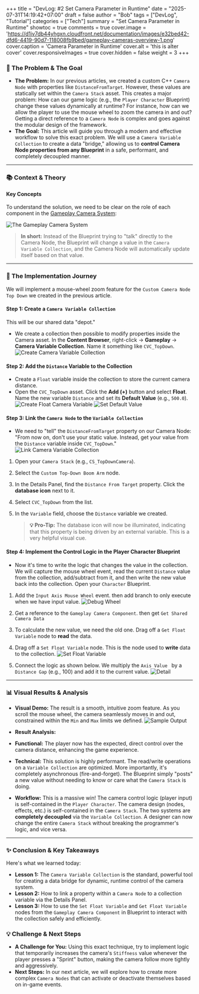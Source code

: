 +++
title = "DevLog: #2 Set Camera Parameter in Runtime"
date = "2025-07-31T14:19:42+07:00"
draft = false 
author = "Bob"
tags = ["DevLog", "Tutorial"]
categories = ["Tech"]
summary = "Set Camera Parameter in Runtime"
showtoc = true
comments = true
cover.image = 'https://d1iv7db44yhgxn.cloudfront.net/documentation/images/e32bed42-dfd6-4419-90d7-118008fb9bed/gameplay-cameras-overview-1.png'
cover.caption = 'Camera Parameter in Runtime'
cover.alt = 'this is alter cover'
cover.responsiveImages = true
cover.hidden = false
weight = 3
+++

### 🎯 The Problem & The Goal

* **The Problem:** In our previous articles, we created a custom C++ `Camera Node` with properties like
  `DistanceFromTarget`. However, these values are statically set within the `Camera Stack` asset. This creates a major
  problem: How can our game logic (e.g., the `Player Character` Blueprint) change these values dynamically at runtime?
  For instance, how can we allow the player to use the mouse wheel to zoom the camera in and out? Getting a direct
  reference to a `Camera Node` is complex and goes against the modular design of the framework.
* **The Goal:** This article will guide you through a modern and effective workflow to solve this exact problem. We will
  use a `Camera Variable Collection` to create a data "bridge," allowing us to **control Camera Node properties from any
  Blueprint** in a safe, performant, and completely decoupled manner.

* * *

### 📚 Context & Theory

#### Key Concepts

To understand the solution, we need to be clear on the role of each component in
the [Gameplay Camera System](https://dev.epicgames.com/documentation/en-us/unreal-engine/gameplay-camera-system-overview):

![The Gameplay Camera System](https://d1iv7db44yhgxn.cloudfront.net/documentation/images/e32bed42-dfd6-4419-90d7-118008fb9bed/gameplay-cameras-overview-1.png)


> **In short:** Instead of the Blueprint trying to "talk" directly to the Camera Node, the Blueprint will change a value
> in the `Camera Variable Collection`, and the Camera Node will automatically update itself based on that value.

* * *

### 🚀 The Implementation Journey

We will implement a mouse-wheel zoom feature for the `Custom Camera Node Top Down` we created in the previous article.

#### Step 1: Create a `Camera Variable Collection`

This will be our shared data "depot."

* We create a collection then possible to modify properties inside the Camera asset. In the **Content Browser**,
  right-click -> **Gameplay** -> **Camera Variable Collection**. Name it something like `CVC_TopDown`.
  ![Create Camera Variable Collection](https://github.com/oaiba/dev-blog/blob/main/static/downloads/devlog-2/create-camera-variable-collection.png?raw=true)

#### Step 2: Add the `Distance` Variable to the Collection

* Create a `Float` variable inside the collection to store the current camera distance.
* Open the `CVC_TopDown` asset. Click the **Add (+)** button and select **Float**. Name the new
  variable `Distance` and set its **Default Value** (e.g., `500.0`).
  ![Create Float Camera Variable](https://github.com/oaiba/dev-blog/blob/main/static/downloads/devlog-2/create-float-camera-value.png?raw=true)
  ![Set Default Value](https://github.com/oaiba/dev-blog/blob/main/static/downloads/devlog-2/set-default-value.png?raw=true)

#### Step 3: Link the `Camera Node` to the `Variable Collection`

* We need to "tell" the `DistanceFromTarget` property on our Camera Node: "From now on, don't use your
  static value. Instead, get your value from the `Distance` variable inside `CVC_TopDown`."
  ![Link Camera Variable Collection](https://github.com/oaiba/dev-blog/blob/main/static/downloads/devlog-2/link-camera-variable-collection-to-camera-node.png?raw=true)

1. Open your `Camera Stack` (e.g., `CS_TopDownCamera`).

2. Select the `Custom Top-Down Boom Arm` node.

3. In the Details Panel, find the `Distance From Target` property. Click the **database icon** next to it.

4. Select `CVC_TopDown` from the list.

5. In the `Variable` field, choose the `Distance` variable we created.

   > **💡 Pro-Tip:** The database icon will now be illuminated, indicating that this property is being driven by an
   external variable. This is a very helpful visual cue.

#### Step 4: Implement the Control Logic in the Player Character Blueprint

* Now it's time to write the logic that changes the value in the collection. We will capture the mouse wheel event, read
  the current `Distance` value from the collection, add/subtract from it, and then write the new value back into the
  collection. Open your `Character` Blueprint.

1. Add the `Input Axis Mouse Wheel` event. then add branch to only execute when we have input value.
  ![Debug Wheel](https://github.com/oaiba/dev-blog/blob/main/static/downloads/devlog-2/debug-wheel-to-test.png?raw=true)

2. Get a reference to the `Gameplay Camera Component`. then get `Get Shared Camera Data`

3. To calculate the new value, we need the old one. Drag off a `Get Float Variable` node to **read** the data.

4. Drag off a `Set Float Variable` node. This is the node used to **write** data to the collection.
  ![Set Float Variable](https://github.com/oaiba/dev-blog/blob/main/static/downloads/devlog-2/set-float-variable-camera-variable-parameter.png?raw=true)

5. Connect the logic as shown below. We multiply the `Axis Value ` by a `Distance Gap` (e.g., 100) and add it to the current
   value.
  ![Detail](https://github.com/oaiba/dev-blog/blob/main/static/downloads/devlog-2/detail-blueprint-to-test.png?raw=true)


* * *

### 📊 Visual Results & Analysis

* **Visual Demo:** The result is a smooth, intuitive zoom feature. As you scroll the mouse wheel, the camera seamlessly
  moves in and out, constrained within the `Min` and `Max` limits we defined.
  ![Sample Output](https://github.com/oaiba/dev-blog/blob/main/static/downloads/devlog-2/dynamic-camera-parameter.gif?raw=true)

* **Result Analysis:**
* **Functional:** The player now has the expected, direct control over the camera distance, enhancing the game
  experience.
* **Technical:** This solution is highly performant. The read/write operations on a `Variable Collection` are optimized.
  More importantly, it's completely asynchronous (fire-and-forget). The Blueprint simply "posts" a new value without
  needing to know or care what the `Camera Stack` is doing.
* **Workflow:** This is a massive win! The camera control logic (player input) is self-contained in the
  `Player Character`. The camera design (nodes, effects, etc.) is self-contained in the `Camera Stack`. The two systems
  are **completely decoupled** via the `Variable Collection`. A designer can now change the entire `Camera Stack`
  without breaking the programmer's logic, and vice versa.

* * *

### ✨ Conclusion & Key Takeaways

Here's what we learned today:

* **Lesson 1:** The `Camera Variable Collection` is the standard, powerful tool for creating a data bridge for dynamic,
  runtime control of the camera system.
* **Lesson 2:** How to link a property within a `Camera Node` to a collection variable via the Details Panel.
* **Lesson 3:** How to use the `Set Float Variable` and `Get Float Variable` nodes from the `Gameplay Camera Component`
  in Blueprint to interact with the collection safely and efficiently.

### 💡 Challenge & Next Steps

* **A Challenge for You:** Using this exact technique, try to implement logic that temporarily increases the camera's
  `Stiffness` value whenever the player presses a "Sprint" button, making the camera follow more tightly and
  aggressively.
* **Next Steps:** In our next article, we will explore how to create more complex `Camera Nodes` that can activate or
  deactivate themselves based on in-game events.